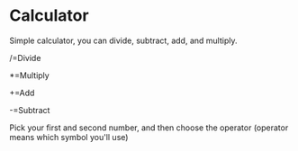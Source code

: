 # Calculator
Simple calculator, you can divide, subtract, add, and multiply.

/=Divide

*=Multiply

+=Add

-=Subtract

Pick your first and second number, and then choose the operator (operator means which symbol you'll use)
